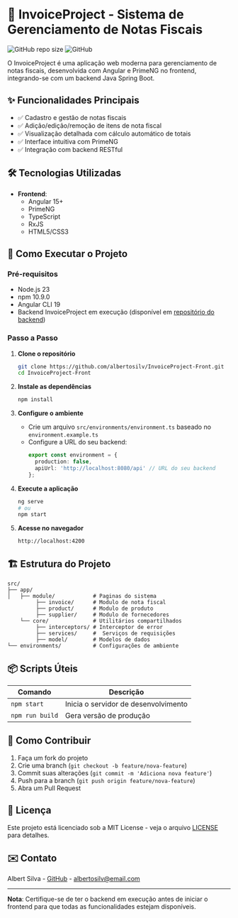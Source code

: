 # 📄 InvoiceProject - Sistema de Gerenciamento de Notas Fiscais

![GitHub repo size](https://img.shields.io/github/repo-size/albertosilv/InvoiceProject-Front)
![GitHub](https://img.shields.io/github/license/albertosilv/InvoiceProject-Front)

O InvoiceProject é uma aplicação web moderna para gerenciamento de notas fiscais, desenvolvida com Angular e PrimeNG no frontend, integrando-se com um backend Java Spring Boot.

## ✨ Funcionalidades Principais

- ✅ Cadastro e gestão de notas fiscais
- ✅ Adição/edição/remoção de itens de nota fiscal
- ✅ Visualização detalhada com cálculo automático de totais
- ✅ Interface intuitiva com PrimeNG
- ✅ Integração com backend RESTful

## 🛠️ Tecnologias Utilizadas

- **Frontend**:
  - Angular 15+
  - PrimeNG
  - TypeScript
  - RxJS
  - HTML5/CSS3

## 🚀 Como Executar o Projeto

### Pré-requisitos

- Node.js 23
- npm 10.9.0
- Angular CLI 19
- Backend InvoiceProject em execução (disponível em [repositório do backend](https://github.com/albertosilv/InvoiceProject))

### Passo a Passo

1. **Clone o repositório**
   ```bash
   git clone https://github.com/albertosilv/InvoiceProject-Front.git
   cd InvoiceProject-Front
   ```

2. **Instale as dependências**
   ```bash
   npm install
   ```

3. **Configure o ambiente**
   - Crie um arquivo `src/environments/environment.ts` baseado no `environment.example.ts`
   - Configure a URL do seu backend:
     ```typescript
     export const environment = {
       production: false,
       apiUrl: 'http://localhost:8080/api' // URL do seu backend
     };
     ```

4. **Execute a aplicação**
   ```bash
   ng serve
   # ou
   npm start
   ```

5. **Acesse no navegador**
   ```
   http://localhost:4200
   ```

## 🏗️ Estrutura do Projeto

```
src/
├── app/
│   ├── module/            # Paginas do sistema
         ├── invoice/      # Modulo de nota fiscal
         ├── product/      # Modulo de produto
         ├── supplier/     # Modulo de fornecedores
    └── core/              # Utilitários compartilhados
         ├── interceptors/ # Interceptor de error
         ├── services/     #  Serviços de requisições
         ├── model/        # Modelos de dados
└── environments/          # Configurações de ambiente
```

## 📦 Scripts Úteis

| Comando               | Descrição                            |
|-----------------------|--------------------------------------|
| `npm start`           | Inicia o servidor de desenvolvimento |
| `npm run build`       | Gera versão de produção              |


## 🤝 Como Contribuir

1. Faça um fork do projeto
2. Crie uma branch (`git checkout -b feature/nova-feature`)
3. Commit suas alterações (`git commit -m 'Adiciona nova feature'`)
4. Push para a branch (`git push origin feature/nova-feature`)
5. Abra um Pull Request

## 📄 Licença

Este projeto está licenciado sob a MIT License - veja o arquivo [LICENSE](LICENSE) para detalhes.

## ✉️ Contato

Albert Silva - [GitHub](https://github.com/albertosilv) - albertosilv@email.com

---

**Nota**: Certifique-se de ter o backend em execução antes de iniciar o frontend para que todas as funcionalidades estejam disponíveis.
